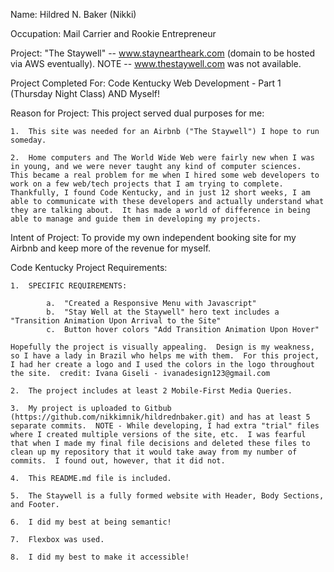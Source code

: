Name:  Hildred N. Baker (Nikki)

Occupation:  Mail Carrier and Rookie Entrepreneur

Project: "The Staywell" -- www.stayneartheark.com (domain to be hosted via AWS eventually).  NOTE -- www.thestaywell.com was not available.

Project Completed For:  Code Kentucky Web Development - Part 1 (Thursday Night Class) AND Myself!

Reason for Project:  This project served dual purposes for me:

    1.  This site was needed for an Airbnb ("The Staywell") I hope to run someday.

    2.  Home computers and The World Wide Web were fairly new when I was in young, and we were never taught any kind of computer sciences.  This became a real problem for me when I hired some web developers to work on a few web/tech projects that I am trying to complete.  Thankfully, I found Code Kentucky, and in just 12 short weeks, I am able to communicate with these developers and actually understand what they are talking about.  It has made a world of difference in being able to manage and guide them in developing my projects.   

Intent of Project:  To provide my own independent booking site for my Airbnb and keep more of the revenue for myself.

Code Kentucky Project Requirements:

    1.  SPECIFIC REQUIREMENTS:

            a.  "Created a Responsive Menu with Javascript"
            b.  "Stay Well at the Staywell" hero text includes a "Transition Animation Upon Arrival to the Site"
            c.  Button hover colors "Add Transition Animation Upon Hover"
    
    Hopefully the project is visually appealing.  Design is my weakness, so I have a lady in Brazil who helps me with them.  For this project, I had her create a logo and I used the colors in the logo throughout the site.  credit: Ivana Giseli - ivanadesign123@gmail.com

    2.  The project includes at least 2 Mobile-First Media Queries.

    3.  My project is uploaded to Gitbub (https://github.com/nikkimnik/hildrednbaker.git) and has at least 5 separate commits.  NOTE - While developing, I had extra "trial" files where I created multiple versions of the site, etc.  I was fearful that when I made my final file decisions and deleted these files to clean up my repository that it would take away from my number of commits.  I found out, however, that it did not.

    4.  This README.md file is included.

    5.  The Staywell is a fully formed website with Header, Body Sections, and Footer.

    6.  I did my best at being semantic!

    7.  Flexbox was used.

    8.  I did my best to make it accessible!